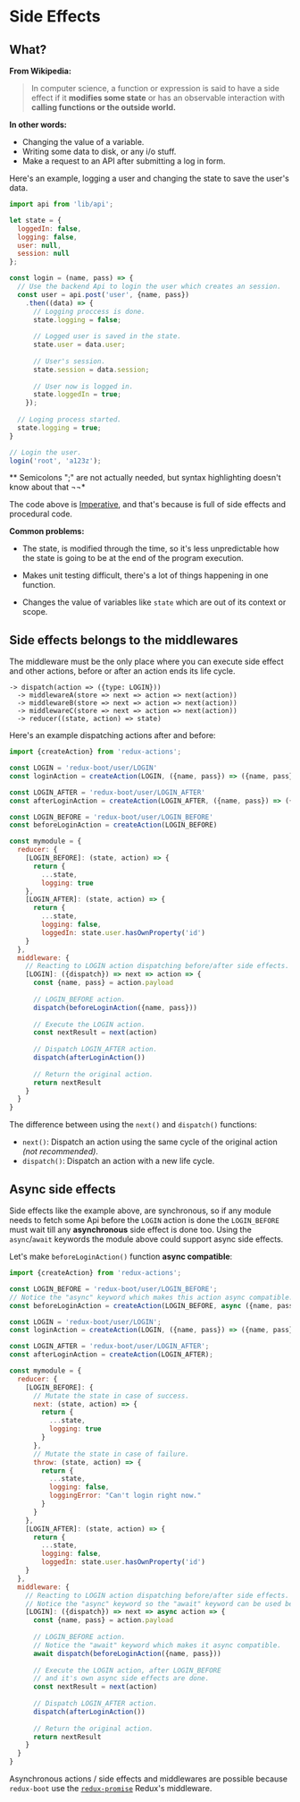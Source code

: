 # Side Effects

## What?

**From Wikipedia:**
> In computer science, a function or expression is said to have a side effect if it **modifies some state** or has an observable interaction with **calling functions or the outside world.**

**In other words:**

- Changing the value of a variable.
- Writing some data to disk, or any i/o stuff.
- Make a request to an API after submitting a log in form.

Here's an example, logging a user and changing the state to save the user's data.
```js
import api from 'lib/api';

let state = {
  loggedIn: false,
  logging: false,
  user: null,
  session: null
};

const login = (name, pass) => {
  // Use the backend Api to login the user which creates an session.
  const user = api.post('user', {name, pass})
    .then((data) => {
      // Logging proccess is done.
      state.logging = false;
      
      // Logged user is saved in the state.
      state.user = data.user;
      
      // User's session.
      state.session = data.session;
      
      // User now is logged in.
      state.loggedIn = true;
    });
  
  // Loging process started.
  state.logging = true;
}

// Login the user.
login('root', 'a123z');
```
** Semicolons ";" are not actually needed, but syntax highlighting doesn't know about that ¬¬*

The code above is [Imperative](https://en.wikipedia.org/wiki/Imperative_programming), and that's because is full of side effects and procedural code.

**Common problems:**

- The state, is modified through the time, so it's less unpredictable how the state is going to be at the end of the program execution.

- Makes unit testing difficult, there's a lot of things happening in one function.

- Changes the value of variables like `state` which are out of its context or scope.

## Side effects belongs to the middlewares

The middleware must be the only place where you can execute side effect and other actions, before or after an action ends its life cycle.
```
-> dispatch(action => ({type: LOGIN})) 
  -> middlewareA(store => next => action => next(action))
  -> middlewareB(store => next => action => next(action))
  -> middlewareC(store => next => action => next(action))
  -> reducer((state, action) => state)
```

Here's an example dispatching actions after and before:
```js
import {createAction} from 'redux-actions';

const LOGIN = 'redux-boot/user/LOGIN'
const loginAction = createAction(LOGIN, ({name, pass}) => ({name, pass}))

const LOGIN_AFTER = 'redux-boot/user/LOGIN_AFTER'
const afterLoginAction = createAction(LOGIN_AFTER, ({name, pass}) => ({name, pass}))

const LOGIN_BEFORE = 'redux-boot/user/LOGIN_BEFORE'
const beforeLoginAction = createAction(LOGIN_BEFORE)

const mymodule = {
  reducer: {
    [LOGIN_BEFORE]: (state, action) => {
      return {
        ...state,
        logging: true
    },
    [LOGIN_AFTER]: (state, action) => {
      return {
        ...state,
        logging: false,
        loggedIn: state.user.hasOwnProperty('id')
    }
  },
  middleware: {
    // Reacting to LOGIN action dispatching before/after side effects.
    [LOGIN]: ({dispatch}) => next => action => {
      const {name, pass} = action.payload
      
      // LOGIN_BEFORE action.
      dispatch(beforeLoginAction({name, pass}))
      
      // Execute the LOGIN action.
      const nextResult = next(action)
      
      // Dispatch LOGIN_AFTER action.
      dispatch(afterLoginAction())
      
      // Return the original action.
      return nextResult
    }
  }
}
```

The difference between using the `next()` and `dispatch()` functions:

- `next()`: Dispatch an action using the same cycle of the original action *(not recommended)*.
- `dispatch()`: Dispatch an action with a new life cycle.

## Async side effects

Side effects like the example above, are synchronous, so if any module needs to fetch some Api before the `LOGIN` action is done the `LOGIN_BEFORE` must wait till any **asynchronous** side effect is done too.
Using the `async`/`await` keywords the module above could support async side effects.

Let's make `beforeLoginAction()` function **async compatible**:

```js
import {createAction} from 'redux-actions';

const LOGIN_BEFORE = 'redux-boot/user/LOGIN_BEFORE';
// Notice the "async" keyword which makes this action async compatible.
const beforeLoginAction = createAction(LOGIN_BEFORE, async ({name, pass}) => ({name, pass}));

const LOGIN = 'redux-boot/user/LOGIN';
const loginAction = createAction(LOGIN, ({name, pass}) => ({name, pass}));

const LOGIN_AFTER = 'redux-boot/user/LOGIN_AFTER';
const afterLoginAction = createAction(LOGIN_AFTER);

const mymodule = {
  reducer: {
    [LOGIN_BEFORE]: {
      // Mutate the state in case of success.
      next: (state, action) => {
        return {
          ...state,
          logging: true
        }
      },
      // Mutate the state in case of failure.
      throw: (state, action) => {
        return {
          ...state,
          logging: false,
          loggingError: "Can't login right now."
        }
      }
    },
    [LOGIN_AFTER]: (state, action) => {
      return {
        ...state,
        logging: false,
        loggedIn: state.user.hasOwnProperty('id')
    }
  },
  middleware: {
    // Reacting to LOGIN action dispatching before/after side effects.
    // Notice the "async" keyword so the "await" keyword can be used below.
    [LOGIN]: ({dispatch}) => next => async action => {
      const {name, pass} = action.payload
      
      // LOGIN_BEFORE action.
      // Notice the "await" keyword which makes it async compatible.
      await dispatch(beforeLoginAction({name, pass}))
      
      // Execute the LOGIN action, after LOGIN_BEFORE
      // and it's own async side effects are done.
      const nextResult = next(action)
      
      // Dispatch LOGIN_AFTER action.
      dispatch(afterLoginAction())
      
      // Return the original action.
      return nextResult
    }
  }
}
```

Asynchronous actions / side effects and middlewares are possible because `redux-boot` use the [`redux-promise`](https://github.com/acdlite/redux-promise) Redux's middleware.